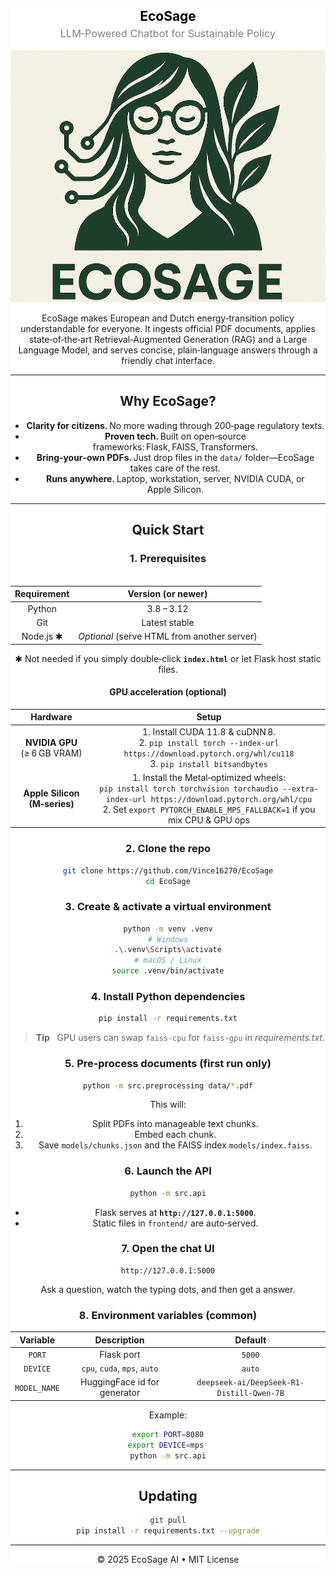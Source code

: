 <div style="background-color:white; text-align:center; padding:30px, sans-serif;">
    <h2 style="color:black; margin-bottom: 5px;"><strong>EcoSage</strong></h2>
    <h3 style="color:gray; font-weight:normal; margin-top: 0;">LLM‑Powered Chatbot for Sustainable Policy</h3>
    <table style="margin: 20px auto 0; border-collapse: collapse; width: 60%; sans-serif; font-size: 16px;">
        <thead>

![EcoSage banner](frontend/logo_full.png)

EcoSage makes European and Dutch energy‑transition policy understandable for everyone. It ingests official PDF documents, applies state‑of‑the‑art Retrieval‑Augmented Generation (RAG) and a Large Language Model, and serves concise, plain‑language answers through a friendly chat interface.

---

## Why EcoSage?

- **Clarity for citizens.** No more wading through 200‑page regulatory texts.
- **Proven tech.** Built on open‑source frameworks: Flask, FAISS, Transformers.
- **Bring‑your‑own PDFs.** Just drop files in the `data/` folder—EcoSage takes care of the rest.
- **Runs anywhere.** Laptop, workstation, server, NVIDIA CUDA, or Apple Silicon.

---

## Quick Start

### 1. Prerequisites

| Requirement | Version (or newer) |
|-------------|--------------------|
| Python      | 3.8 – 3.12         |
| Git         | Latest stable      |
| Node.js ✱   | *Optional* (serve HTML from another server) |

✱ Not needed if you simply double‑click **`index.html`** or let Flask host static files.

#### GPU acceleration (optional)

| Hardware                 | Setup |
|--------------------------|-------|
| **NVIDIA GPU** (≥ 6 GB VRAM) | 1. Install CUDA 11.8 & cuDNN 8.<br>2. `pip install torch --index-url https://download.pytorch.org/whl/cu118`<br>3. `pip install bitsandbytes` |
| **Apple Silicon (M‑series)** | 1. Install the Metal‑optimized wheels:<br>`pip install torch torchvision torchaudio --extra-index-url https://download.pytorch.org/whl/cpu`<br>2. Set `export PYTORCH_ENABLE_MPS_FALLBACK=1` if you mix CPU & GPU ops |

### 2. Clone the repo

```bash
git clone https://github.com/Vince16270/EcoSage
cd EcoSage
```

### 3. Create & activate a virtual environment

```bash
python -m venv .venv
# Windows
.\.venv\Scripts\activate
# macOS / Linux
source .venv/bin/activate
```

### 4. Install Python dependencies

```bash
pip install -r requirements.txt
```

> **Tip**   GPU users can swap `faiss‑cpu` for `faiss‑gpu` in *requirements.txt*.

### 5. Pre‑process documents (first run only)

```bash
python -m src.preprocessing data/*.pdf
```
This will:
1. Split PDFs into manageable text chunks.
2. Embed each chunk.
3. Save `models/chunks.json` and the FAISS index `models/index.faiss`.

### 6. Launch the API

```bash
python -m src.api
```
- Flask serves at **`http://127.0.0.1:5000`**.
- Static files in `frontend/` are auto‑served.

### 7. Open the chat UI

```
http://127.0.0.1:5000
```
Ask a question, watch the typing dots, and then get a answer.

### 8. Environment variables (common)

| Variable     | Description                  | Default |
|--------------|------------------------------|---------|
| `PORT`       | Flask port                   | `5000`  |
| `DEVICE`     | `cpu`, `cuda`, `mps`, `auto` | `auto`  |
| `MODEL_NAME` | HuggingFace id for generator | `deepseek-ai/DeepSeek-R1-Distill-Qwen-7B` |

Example:
```bash
export PORT=8080
export DEVICE=mps 
python -m src.api
```

---

## Updating

```bash
git pull
pip install -r requirements.txt --upgrade
```

---

© 2025 EcoSage AI • MIT License

